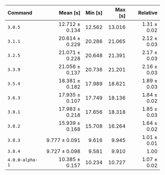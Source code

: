 | Command | Mean [s] | Min [s] | Max [s] | Relative |
|:---|---:|---:|---:|---:|
| `3.0.5` | 12.712 ± 0.134 | 12.562 | 13.016 | 1.31 ± 0.02 |
| `3.1.1` | 20.614 ± 0.229 | 20.286 | 21.065 | 2.12 ± 0.03 |
| `3.2.5` | 21.071 ± 0.228 | 20.648 | 21.391 | 2.17 ± 0.03 |
| `3.3.9` | 21.056 ± 0.137 | 20.736 | 21.201 | 2.16 ± 0.03 |
| `3.5.4` | 18.381 ± 0.182 | 17.989 | 18.621 | 1.89 ± 0.03 |
| `3.6.3` | 17.935 ± 0.107 | 17.749 | 18.136 | 1.84 ± 0.02 |
| `3.8.1` | 17.983 ± 0.218 | 17.656 | 18.318 | 1.85 ± 0.03 |
| `3.8.2` | 15.939 ± 0.168 | 15.708 | 16.264 | 1.64 ± 0.02 |
| `3.8.3` | 9.777 ± 0.091 | 9.616 | 9.945 | 1.01 ± 0.01 |
| `3.8.4` | 9.727 ± 0.098 | 9.581 | 9.910 | 1.00 |
| `4.0.0-alpha-1` | 10.385 ± 0.157 | 10.234 | 10.727 | 1.07 ± 0.02 |
